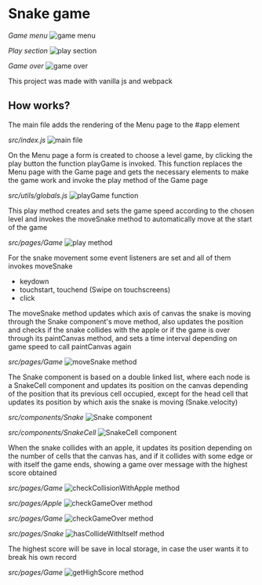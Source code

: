 # Snake game

_Game menu_
![game menu](./readme_imgs/snake_game_menu.png)

_Play section_
![play section](./readme_imgs/snake_game_play.png)

_Game over_
![game over](./readme_imgs/snake_game_end.png)

This project was made with vanilla js and webpack

## How works?

The main file adds the rendering of the Menu page to the #app element

_src/index.js_
![main file](./readme_imgs/mainFile.PNG)

On the Menu page a form is created to choose a level game, by clicking the play button the function playGame is invoked. This function replaces the Menu page with the Game page and gets the necessary elements to make the game work and invoke the play method of the Game page

_src/utils/globals.js_
![playGame function](./readme_imgs/playGameFunction.PNG)

This play method creates and sets the game speed according to the chosen level and invokes the moveSnake method to automatically move at the start of the game

_src/pages/Game_
![play method](./readme_imgs/Game_play.PNG)

For the snake movement some event listeners are set and all of them invokes moveSnake

- keydown
- touchstart, touchend (Swipe on touchscreens)
- click

The moveSnake method updates which axis of canvas the snake is moving through the Snake component's move method, also updates the position and checks if the snake collides with the apple or if the game is over through its paintCanvas method, and sets a time interval depending on game speed to call paintCanvas again

_src/pages/Game_
![moveSnake method](./readme_imgs/Game_moveSnake.PNG)

The Snake component is based on a double linked list, where each node is a SnakeCell component and updates its position on the canvas depending of the position that its previous cell occupied, except for the head cell that updates its position by which axis the snake is moving (Snake.velocity)

_src/components/Snake_
![Snake component](./readme_imgs/Snake.PNG)

_src/components/SnakeCell_
![SnakeCell component](./readme_imgs/SnakeCell.PNG)

When the snake collides with an apple, it updates its position depending on the number of cells that the canvas has, and if it collides with some edge or with itself the game ends, showing a game over message with the highest score obtained

_src/pages/Game_
![checkCollisionWithApple method](./readme_imgs/Game_checkCollisionWithApple.PNG)

_src/pages/Apple_
![checkGameOver method](./readme_imgs/Apple.PNG)

_src/pages/Game_
![checkGameOver method](./readme_imgs/Game_checkGameOver.PNG)

_src/pages/Snake_
![hasCollideWithItself method](./readme_imgs/Snake_hasCollideWithItself.PNG)

The highest score will be save in local storage, in case the user wants it to break his own record

_src/pages/Game_
![getHighScore method](./readme_imgs/Game_getHighScore.PNG)
